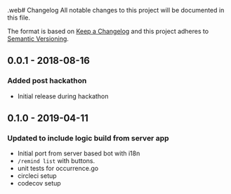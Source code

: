 .web# Changelog
All notable changes to this project will be documented in this file.

The format is based on [Keep a Changelog](http://keepachangelog.com/en/1.0.0/)
and this project adheres to [Semantic Versioning](http://semver.org/spec/v2.0.0.html).

## 0.0.1 - 2018-08-16
### Added post hackathon
- Initial release during hackathon

## 0.1.0 - 2019-04-11
### Updated to include logic build from server app
- Initial port from server based bot with i18n
- `/remind list` with buttons.
- unit tests for occurrence.go
- circleci setup
- codecov setup
